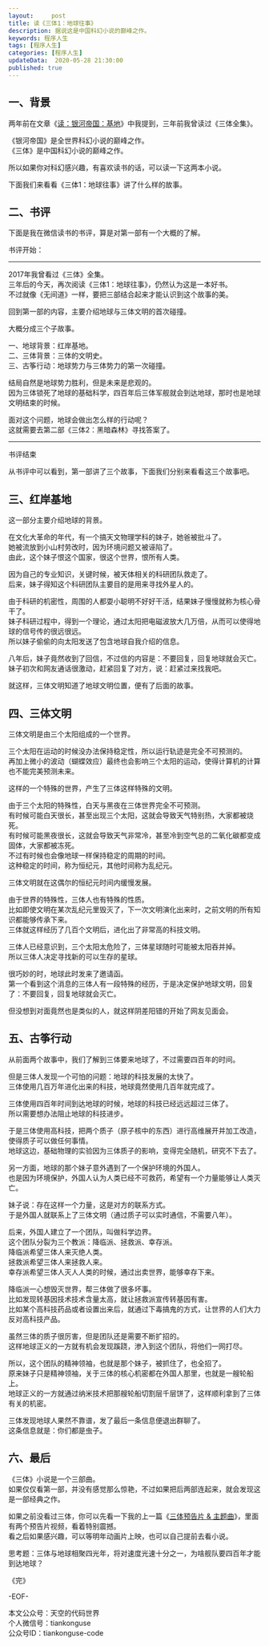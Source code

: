 ```yaml
---   
layout:     post  
title: 读《三体1：地球往事》  
description: 据说这是中国科幻小说的巅峰之作。  
keywords: 程序人生  
tags: [程序人生]    
categories: [程序人生]  
updateData:  2020-05-28 21:30:00  
published: true  
---  
```



## 一、背景  


两年前在文章《[读：银河帝国：基地](https://mp.weixin.qq.com/s/imfj8Vj_R-J47JFJowjbpw)》中我提到，三年前我曾读过《三体全集》。  


《银河帝国》是全世界科幻小说的巅峰之作。  
《三体》是中国科幻小说的巅峰之作。


所以如果你对科幻感兴趣，有喜欢读书的话，可以读一下这两本小说。  


下面我们来看看《三体1：地球往事》讲了什么样的故事。  



## 二、书评  


下面是我在微信读书的书评，算是对第一部有一个大概的了解。  


书评开始：  


----


2017年我曾看过《三体》全集。  
三年后的今天，再次阅读《三体1：地球往事》，仍然认为这是一本好书。  
不过就像《无间道》一样，要把三部结合起来才能认识到这个故事的美。  


回到第一部的内容，主要介绍地球与三体文明的首次碰撞。  


大概分成三个子故事。  


一、地球背景：红岸基地。  
二、三体背景：三体的文明史。  
三、古筝行动：地球势力与三体势力的第一次碰撞。  


结局自然是地球势力胜利，但是未来是悲观的。  
因为三体锁死了地球的基础科学，四百年后三体军舰就会到达地球，那时也是地球文明结束的时候。  


面对这个问题，地球会做出怎么样的行动呢？  
这就需要去第二部《三体2：黑暗森林》寻找答案了。  



----


书评结束  


从书评中可以看到，第一部讲了三个故事，下面我们分别来看看这三个故事吧。  



## 三、红岸基地  


这一部分主要介绍地球的背景。  


在文化大革命的年代，有一个搞天文物理学科的妹子，她爸被批斗了。  
她被流放到小山村劳改时，因为环境问题又被诬陷了。  
由此，这个妹子恨这个国家，很这个世界，恨所有人类。  


因为自己的专业知识，关键时候，被天体相关的科研团队救走了。  
后来，妹子得知这个科研团队主要目的是用来寻找外星人的。  


由于科研的机密性，周围的人都耍小聪明不好好干活，结果妹子慢慢就称为核心骨干了。  
妹子科研过程中，得到一个理论，通过太阳把电磁波放大几万倍，从而可以使得地球的信号传的很远很远。  
所以妹子偷偷的向太阳发送了包含地球自我介绍的信息。  


八年后，妹子竟然收到了回信，不过信的内容是：不要回复，回复地球就会灭亡。  
妹子初次和网友通话很激动，赶紧回复了对方，说：赶紧过来找我吧。  


就这样，三体文明知道了地球文明位置，便有了后面的故事。  


## 四、三体文明  


三体文明是由三个太阳组成的一个世界。  


三个太阳在运动的时候没办法保持稳定性，所以运行轨迹是完全不可预测的。  
再加上微小的波动（蝴蝶效应）最终也会影响三个太阳的运动，使得计算机的计算也不能完美预测未来。  


这样的一个特殊的世界，产生了三体这样特殊的文明。  


由于三个太阳的特殊性，白天与黑夜在三体世界完全不可预测。  
有时候可能白天很长，甚至出现三个太阳，这就会导致天气特别热，大家都被烧死。  
有时候可能黑夜很长，这就会导致天气非常冷，甚至冷到空气总的二氧化碳都变成固体，大家都被冻死。  
不过有时候也会像地球一样保持稳定的周期的时间。  
这种稳定的时间，称为恒纪元，其他时间称为乱纪元。  


三体文明就在这偶尔的恒纪元时间内缓慢发展。  


由于世界的特殊性，三体人也有特殊的性质。  
比如即使文明在某次乱纪元里毁灭了，下一次文明演化出来时，之前文明的所有知识都能够传承下来。  
三体就这样经历了几百个文明后，进化出了非常高的科技文明。  


三体人已经意识到，三个太阳太危险了，三体星球随时可能被太阳吞并掉。  
所以三体人决定寻找新的可以生存的星球。  


很巧妙的时，地球此时发来了邀请函。  
第一个看到这个消息的三体人有一段特殊的经历，于是决定保护地球文明，回复了：不要回复，回复地球就会灭亡。  


但没想到对面竟然也是类似的人，就这样阴差阳错的开始了网友见面会。  


## 五、古筝行动  


从前面两个故事中，我们了解到三体要来地球了，不过需要四百年的时间。  


但是三体人发现一个可怕的问题：地球的科技发展的太快了。  
三体使用几百万年进化出来的科技，地球竟然使用几百年就完成了。  


三体使用四百年时间到达地球的时候，地球的科技已经远远超过三体了。  
所以需要想办法阻止地球的科技进步。  


于是三体使用高科技，把两个质子（原子核中的东西）进行高维展开并加工改造，使得质子可以做任何事情。  
地球这边，基础物理的实验因为三体质子的影响，变得完全随机，研究不下去了。  


另一方面，地球的那个妹子意外遇到了一个保护环境的外国人。  
也是因为环境保护，外国人认为人类已经不可救药，希望有一个力量能够让人类灭亡。  


妹子说：存在这样一个力量，这是对方的联系方式。  
于是外国人就联系上了三体文明（通过质子可以实时通信，不需要八年）。  


后来，外国人建立了一个团队，叫做科学边界。  
这个团队分裂为三个教派：降临派、拯救派、幸存派。  
降临派希望三体人来灭绝人类。  
拯救派希望三体人来拯救人来。  
幸存派希望三体人灭人人类的时候，通过出卖世界，能够幸存下来。  


降临派一心想毁灭世界，帮三体做了很多坏事。  
比如发现转基因技术技术含量太高，就让拯救派宣传转基因有害。  
比如某个高科技药品或者设置出来后，就通过下毒搞鬼的方式，让世界的人们大力反对高科技产品。  


虽然三体的质子很厉害，但是团队还是需要不断扩招的。  
这样地球正义的一方就有机会发现蹊跷，渗入到这个团队，将他们一网打尽。  


所以，这个团队的精神领袖，也就是那个妹子，被抓住了，也全招了。  
原来妹子只是精神领袖，关于三体的核心机密都在外国人那里，也就是一艘轮船上。  
地球正义的一方就通过纳米技术把那艘轮船切割层千层饼了，这样顺利拿到了三体有关的机密。  


三体发现地球人果然不靠谱，发了最后一条信息便退出群聊了。  
这条信息就是：你们都是虫子。  



## 六、最后  


《三体》小说是一个三部曲。  
如果仅仅看第一部，并没有感觉那么惊艳，不过如果把后两部连起来，就会发现这是一部经典之作。  


如果之前没看过三体，你可以先看一下我的上一篇《[三体预告片 & 主题曲](https://mp.weixin.qq.com/s/OaW86nmv4pwCTqUg8OKgXw)》，里面有两个预告片视频，看着特别震撼。  
看之后如果感兴趣，可以等明年动画片上映，也可以自己提前去看小说。  


思考题：三体与地球相聚四光年，将对速度光速十分之一，为啥舰队要四百年才能到达地球？  


《完》


-EOF-  



本文公众号：天空的代码世界  
个人微信号：tiankonguse  
公众号ID：tiankonguse-code  
  

